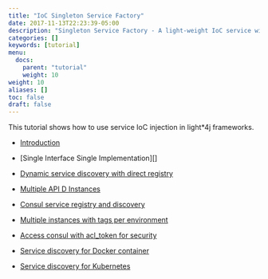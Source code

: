 ```yaml
---
title: "IoC Singleton Service Factory"
date: 2017-11-13T22:23:39-05:00
description: "Singleton Service Factory - A light-weight IoC service with YAML configuration"
categories: []
keywords: [tutorial]
menu:
  docs:
    parent: "tutorial"
    weight: 10
weight: 10
aliases: []
toc: false
draft: false
---
```


This tutorial shows how to use service IoC injection in light*4j frameworks. 

* [Introduction][]

* [Single Interface Single Implementation][]

* [Dynamic service discovery with direct registry](dynamic)

* [Multiple API D Instances](multiple)

* [Consul service registry and discovery](consul)

* [Multiple instances with tags per environment](tag)

* [Access consul with acl_token for security](token)

* [Service discovery for Docker container](docker)

* [Service discovery for Kubernetes](kubernetes)


[Introduction]: /tutorial/common/service/introduction/
[Single-Single]: /tutorial/common/service/singlesingle/
